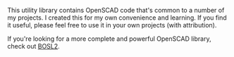 This utility library contains OpenSCAD code that's common to a number of my projects. I created this for my own convenience and learning. If you find it useful, please feel free to use it in your own projects (with attribution).

If you're looking for a more complete and powerful OpenSCAD library, check out [BOSL2](https://github.com/BelfrySCAD/BOSL2). 